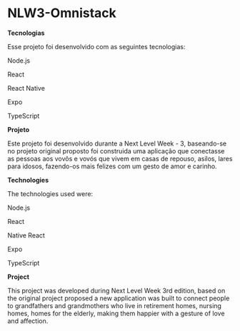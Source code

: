 # **NLW3-Omnistack**


**Tecnologias**

Esse projeto foi desenvolvido com as seguintes tecnologias:

Node.js

React

React Native

Expo

TypeScript



**Projeto**

Este projeto foi desenvolvido durante a Next Level Week - 3, baseando-se no projeto original proposto foi construida uma aplicação que conectasse as pessoas aos vovôs e vovós que vivem em casas de repouso, asilos, lares para idosos, fazendo-os mais felizes com um gesto de amor e carinho.



**Technologies**

The technologies used were:

Node.js

React

Native React

Expo

TypeScript



**Project**

This project was developed during Next Level Week 3rd edition, based on the original project proposed a new application was built to connect people to grandfathers and grandmothers who live in retirement homes, nursing homes, homes for the elderly, making them happier with a gesture of love and affection.

